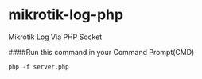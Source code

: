 # mikrotik-log-php
Mikrotik Log Via PHP Socket

####Run this command in your Command Prompt(CMD)

`php -f server.php`

